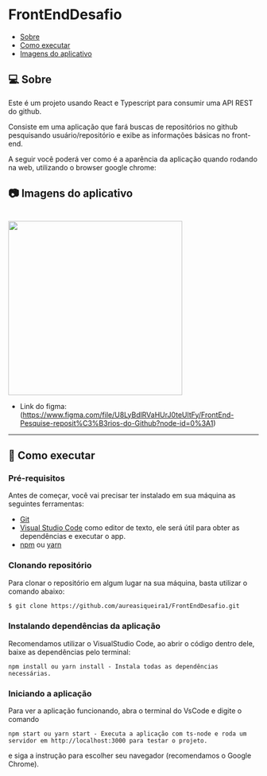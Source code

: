 # FrontEndDesafio

- [Sobre](#-sobre)
- [Como executar](#-como-executar)
- [Imagens do aplicativo](#-imagens-do-aplicativo)

## 💻 Sobre

Este é um projeto usando React e Typescript para consumir uma API REST do github.

Consiste em uma aplicação que fará buscas de repositórios no github pesquisando usuário/repositório e exibe as informações básicas no front-end.

A seguir você poderá ver como é a aparência da aplicação quando rodando na web, utilizando o browser google chrome:
<br/>
## 📷 Imagens do aplicativo
<br>
<img src="https://user-images.githubusercontent.com/89463362/163295743-1c5b727f-d43f-44b8-a70b-edb84ab44c9a.png" height="350px">
<br/>

* Link do figma: (https://www.figma.com/file/U8LyBdlRVaHUrJ0teUltFy/FrontEnd-Pesquise-reposit%C3%B3rios-do-Github?node-id=0%3A1)
---

## 🚀 Como executar

### Pré-requisitos

Antes de começar, você vai precisar ter instalado em sua máquina as seguintes ferramentas:

* [Git](https://git-scm.com/)
* [Visual Studio Code](https://code.visualstudio.com/) como editor de texto, ele será útil para obter as dependências e executar o app.
* [npm](https://www.npmjs.com/package/npm) ou [yarn](https://classic.yarnpkg.com/lang/en/docs/install/#windows-stable)

### Clonando repositório

Para clonar o repositório em algum lugar na sua máquina, basta utilizar o comando abaixo:
```bash
$ git clone https://github.com/aureasiqueira1/FrontEndDesafio.git
```

### Instalando dependências da aplicação
Recomendamos utilizar o VisualStudio Code, ao abrir o código dentro dele, baixe as dependências pelo terminal:
```
npm install ou yarn install - Instala todas as dependências necessárias.
```

### Iniciando a aplicação
Para ver a aplicação funcionando, abra o terminal do VsCode e digite o comando
```
npm start ou yarn start - Executa a aplicação com ts-node e roda um servidor em http://localhost:3000 para testar o projeto.
```
e siga a instrução para escolher seu navegador (recomendamos o Google Chrome).
